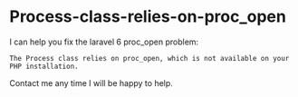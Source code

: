 # Process-class-relies-on-proc_open
I can help you fix the laravel 6 proc_open problem:

`The Process class relies on proc_open, which is not available on your PHP installation.`

Contact me any time I will be happy to help.
